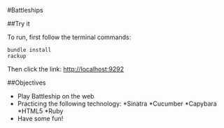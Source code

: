 #Battleships

##Try it

To run, first follow the terminal commands:
```
bundle install
rackup
```
Then click the link: [http://localhost:9292]

[http://localhost:9292]: http://localhost:9292

##Objectives

* Play Battleship on the web
* Practicing the following technology:
  *Sinatra
  *Cucumber
  *Capybara
  *HTML5
  *Ruby
* Have some fun!